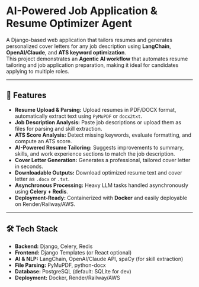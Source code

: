 # AI-Powered Job Application & Resume Optimizer Agent

A Django-based web application that tailors resumes and generates personalized cover letters for any job description using **LangChain**, **OpenAI/Claude**, and **ATS keyword optimization**.  
This project demonstrates an **Agentic AI workflow** that automates resume tailoring and job application preparation, making it ideal for candidates applying to multiple roles.

---

## 🚀 Features
- **Resume Upload & Parsing:** Upload resumes in PDF/DOCX format, automatically extract text using `PyMuPDF` or `docx2txt`.
- **Job Description Analysis:** Paste job descriptions or upload them as files for parsing and skill extraction.
- **ATS Score Analysis:** Detect missing keywords, evaluate formatting, and compute an ATS score.
- **AI-Powered Resume Tailoring:** Suggests improvements to summary, skills, and work experience sections to match the job description.
- **Cover Letter Generation:** Generates a professional, tailored cover letter in seconds.
- **Downloadable Outputs:** Download optimized resume text and cover letter as `.docx` or `.txt`.
- **Asynchronous Processing:** Heavy LLM tasks handled asynchronously using **Celery + Redis**.
- **Deployment-Ready:** Containerized with **Docker** and easily deployable on Render/Railway/AWS.

---

## 🛠 Tech Stack
- **Backend:** Django, Celery, Redis
- **Frontend:** Django Templates (or React optional)
- **AI & NLP:** LangChain, OpenAI/Claude API, spaCy (for skill extraction)
- **File Parsing:** PyMuPDF, python-docx
- **Database:** PostgreSQL (default: SQLite for dev)
- **Deployment:** Docker, Render/Railway/AWS


